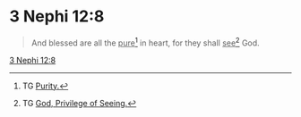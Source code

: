 # 3 Nephi 12:8

> And blessed are all the <u>pure</u>[^a] in heart, for they shall <u>see</u>[^b] God.

[3 Nephi 12:8](https://www.churchofjesuschrist.org/study/scriptures/bofm/3-ne/12?lang=eng&id=p8#p8)


[^a]: TG [Purity.](https://www.churchofjesuschrist.org/study/scriptures/tg/purity?lang=eng)
[^b]: TG [God, Privilege of Seeing.](https://www.churchofjesuschrist.org/study/scriptures/tg/god-privilege-of-seeing?lang=eng)

